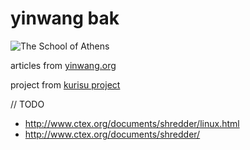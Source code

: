 # yinwang bak

![The School of Athens](https://upload.wikimedia.org/wikipedia/commons/thumb/4/49/%22The_School_of_Athens%22_by_Raffaello_Sanzio_da_Urbino.jpg/1280px-%22The_School_of_Athens%22_by_Raffaello_Sanzio_da_Urbino.jpg)

articles from [yinwang.org](http://yinwang.org)

project from [kurisu project](https://kuricat.com/project)

// TODO 
* http://www.ctex.org/documents/shredder/linux.html
* http://www.ctex.org/documents/shredder/
